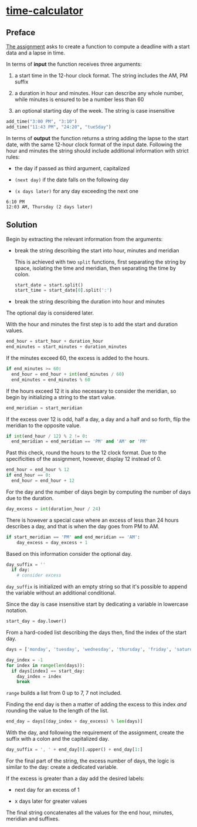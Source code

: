 # [time-calculator](https://replit.com/@borntofrappe/boilerplate-time-calculator)

## Preface

[The assignment](https://www.freecodecamp.org/learn/scientific-computing-with-python/scientific-computing-with-python-projects/time-calculator) asks to create a function to compute a deadline with a start data and a lapse in time.

In terms of **input** the function receives three arguments:

1. a start time in the 12-hour clock format. The string includes the AM, PM suffix

2. a duration in hour and minutes. Hour can describe any whole number, while minutes is ensured to be a number less than 60

3. an optional starting day of the week. The string is case insensitive

```py
add_time("3:00 PM", "3:10")
add_time("11:43 PM", "24:20", "tueSday")
```

In terms of **output** the function returns a string adding the lapse to the start date, with the same 12-hour clock format of the input date. Following the hour and minutes the string should include additional information with strict rules:

- the day if passed as third argument, capitalized

- `(next day)` if the date falls on the following day

- `(x days later)` for any day exceeding the next one

```text
6:10 PM
12:03 AM, Thursday (2 days later)
```

## Solution

Begin by extracting the relevant information from the arguments:

- break the string describing the start into hour, minutes and meridian

  This is achieved with two `split` functions, first separating the string by space, isolating the time and meridian, then separating the time by colon.

  ```py
  start_date = start.split()
  start_time = start_date[0].split(':')
  ```

- break the string describing the duration into hour and minutes

The optional day is considered later.

With the hour and minutes the first step is to add the start and duration values.

```py
end_hour = start_hour + duration_hour
end_minutes = start_minutes + duration_minutes
```

If the minutes exceed 60, the excess is added to the hours.

```py
if end_minutes >= 60:
  end_hour = end_hour + int(end_minutes / 60)
  end_minutes = end_minutes % 60
```

If the hours exceed 12 it is also necessary to consider the meridian, so begin by initializing a string to the start value.

```py
end_meridian = start_meridian
```

If the excess over 12 is odd, half a day, a day and a half and so forth, flip the meridian to the opposite value.

```py
if int(end_hour / 12) % 2 != 0:
  end_meridian = end_meridian == 'PM' and 'AM' or 'PM'
```

Past this check, round the hours to the 12 clock format. Due to the specificities of the assignment, however, display 12 instead of 0.

```py
end_hour = end_hour % 12
if end_hour == 0:
  end_hour = end_hour + 12
```

For the day and the number of days begin by computing the number of days due to the duration.

```py
day_excess = int(duration_hour / 24)
```

There is however a special case where an excess of less than 24 hours describes a day, and that is when the day goes from PM to AM.

```py
if start_meridian == 'PM' and end_meridian == 'AM':
    day_excess = day_excess + 1
```

Based on this information consider the optional day.

```py
day_suffix = ''
  if day:
    # consider excess
```

`day_suffix` is initialized with an empty string so that it's possible to append the variable without an additional conditional.

Since the day is case insensitive start by dedicating a variable in lowercase notation.

```py
start_day = day.lower()
```

From a hard-coded list describing the days then, find the index of the start day.

```py
days = ['monday', 'tuesday', 'wednesday', 'thursday', 'friday', 'saturday', 'sunday']

day_index = -1
for index in range(len(days)):
  if days[index] == start_day:
    day_index = index
    break
```

`range` builds a list from 0 up to 7, 7 not included.

Finding the end day is then a matter of adding the excess to this index _and_ rounding the value to the length of the list.

```py
end_day = days[(day_index + day_excess) % len(days)]
```

With the day, and following the requirement of the assignment, create the suffix with a colon and the capitalized day.

```py
day_suffix = ', ' + end_day[0].upper() + end_day[1:]
```

For the final part of the string, the excess number of days, the logic is similar to the day: create a dedicated variable.

If the excess is greater than a day add the desired labels:

- next day for an excess of 1

- x days later for greater values

The final string concatenates all the values for the end hour, minutes, meridian and suffixes.
